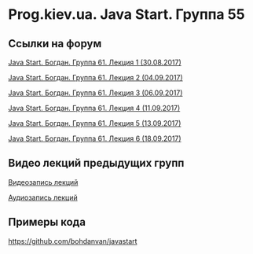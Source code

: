 Prog.kiev.ua. Java Start. Группа 55
===

## Cсылки на форум

[Java Start. Богдан. Группа 61. Лекция 1 (30.08.2017)](https://prog.kiev.ua/forum/index.php/topic,3101.0.html)

[Java Start. Богдан. Группа 61. Лекция 2 (04.09.2017)](https://prog.kiev.ua/forum/index.php/topic,3114.0.html)

[Java Start. Богдан. Группа 61. Лекция 3 (06.09.2017)](https://prog.kiev.ua/forum/index.php/topic,3120.0.html)

[Java Start. Богдан. Группа 61. Лекция 4 (11.09.2017)](https://prog.kiev.ua/forum/index.php/topic,3132.0.html)

[Java Start. Богдан. Группа 61. Лекция 5 (13.09.2017)](https://prog.kiev.ua/forum/index.php/topic,3136.0.html)

[Java Start. Богдан. Группа 61. Лекция 6 (18.09.2017)](https://prog.kiev.ua/forum/index.php/topic,3132.0.html)

## Видео лекций предыдущих групп

[Видеозапись лекций](https://mega.nz/#F!SRclnQQT)

[Аудиозапиcь лекций](https://mega.nz/#F!GY8UjTBS)

## Примеры кода

https://github.com/bohdanvan/javastart
